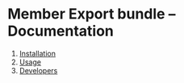 # Member Export bundle – Documentation

1. [Installation](installation.md)
2. [Usage](usage.md)
3. [Developers](developers.md)
